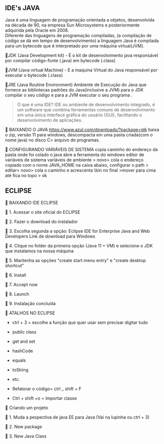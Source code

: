 ## IDE's JAVA  


                
   Java é uma linguagem de programação orientada a objetos, desenvolvida na década de 90, na empresa Sun Microsystems e posteriormente adquirida pela Oracle em 2008.                
   Diferente das linguagens de programação compiladas, (a compilação de código se dá em tempo de desenvolvimento) a linguagem Java é compilada para um bytecode que é interpretado por uma máquina virtual(JVM).
                  
                  
                 
   📍JDK (Java Development kit) - É o kit de desenvolvimento java responsável por compilar código-fonte (.java) em bytecode (.class)
   
   📍JVM (Java virtual Machine) - E a maquina Virtual do Java responsável por executar o bytecode (.class)
   
   📍JRE (Java Routine Environment) Ambiente de Execução do Java que fornece as bibliotecas padrões do Java(inclusive a JVM)  para o JDK compilar o seu                     código e para a JVM executar o seu programa .
   
                   
               
  >  O que  é uma IDE? IDE ou ambiente de desenvolvimento integrado, é um software que combina ferramentas comuns de
   desenvolvimento em uma única interface gráfica do usuário (GUI), facilitando o desenvolvimento de aplicações.
   
   

📍 BAIXANDO O JAVA
https://www.azul.com/downloads/?package=jdk
baixa o zip, versão 11 para windows, descompacta em uma pasta criada(com o nome java) no disco C> arquivo de programas.

📍 CONFIGURANDO VARIÁVEIS DE SISTEMA
copia  caminho do endereço da pasta onde foi colado o java
abre a ferramenta do windows editor de variáveis de sistema
variáveis de ambiente > novo> cola o endereço copiado com o nome JAVA_HOME
na caixa abaixo, configurar o path > editar> novo> cola o caminho e acrescenta \bin no final >mover para cima até fica no topo > ok

 ##  ECLIPSE 

📍 BAIXANDO IDE ECLIPSE

🔹 1. Acessar o site oficial do ECLIPSE

🔹 2. Fazer o download do instalador

🔹 3. Escolha segunda a opção: Eclipse IDE for Enterprise Java and Web Developers Link de download para Windows

🔹 4. Clique no folder da primeira opção (Java 11 + VM) e selecione o JDK que instalamos na nossa máquina

🔹 5. Mantenha as opções "create start menu entry" e "create desktop shortcut"

🔹 6. Install

🔹 7. Accept now

🔹 8. Launch

🔹 9. Instalação concluída



📍 ATALHOS NO ECLIPSE

 - ctrl + 3 = escolhe a função que quer usar sem precisar digitar tudo
 - public class
 - get and set
 - hashCode
 - equals
 - toString
 - etc.

  -  Refatorar o código= ctrl _ shift + F

  - Ctrl + shift +o = Importar classe 


📍 Criando um projeto 

🔹 1. Muda a pespectiva de java EE para Java (Vai na lupinha ou ctrl + 3)

🔹 2. New package 

🔹 3. New Java Class






  




